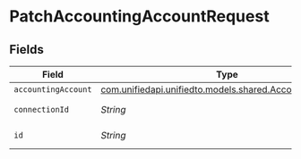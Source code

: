 # PatchAccountingAccountRequest


## Fields

| Field                                                                                                | Type                                                                                                 | Required                                                                                             | Description                                                                                          |
| ---------------------------------------------------------------------------------------------------- | ---------------------------------------------------------------------------------------------------- | ---------------------------------------------------------------------------------------------------- | ---------------------------------------------------------------------------------------------------- |
| `accountingAccount`                                                                                  | [com.unifiedapi.unifiedto.models.shared.AccountingAccount](../../models/shared/AccountingAccount.md) | :heavy_minus_sign:                                                                                   | N/A                                                                                                  |
| `connectionId`                                                                                       | *String*                                                                                             | :heavy_check_mark:                                                                                   | ID of the connection                                                                                 |
| `id`                                                                                                 | *String*                                                                                             | :heavy_check_mark:                                                                                   | ID of the Account                                                                                    |